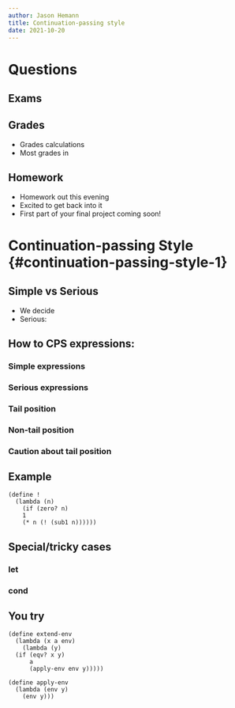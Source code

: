```yaml
---
author: Jason Hemann
title: Continuation-passing style
date: 2021-10-20
---
```


# Questions

## Exams

## Grades

-   Grades calculations
-   Most grades in

## Homework

-   Homework out this evening
-   Excited to get back into it
-   First part of your final project coming soon!

# Continuation-passing Style {#continuation-passing-style-1}

## Simple vs Serious

-   We decide
-   Serious:

## How to CPS expressions:

### Simple expressions

### Serious expressions

### Tail position

### Non-tail position

### Caution about tail position

## Example

``` {racket}
(define !
  (lambda (n)
    (if (zero? n)
    1
    (* n (! (sub1 n))))))
```

## Special/tricky cases

### let

### cond

## You try

``` {racket}
(define extend-env
  (lambda (x a env)
    (lambda (y)
  (if (eqv? x y)
      a
      (apply-env env y)))))

(define apply-env
  (lambda (env y)
    (env y)))
```
